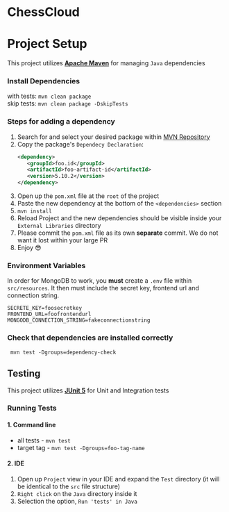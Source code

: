 # ChessCloud

# Project Setup

This project utilizes **[Apache Maven](https://maven.apache.org/)** for managing `Java` dependencies

### Install Dependencies

with tests: ``mvn clean package``\
skip tests: ``mvn clean package -DskipTests``

### Steps for adding a dependency

1. Search for and select your desired package within [MVN Repository](https://mvnrepository.com/)
2. Copy the package's `Dependecy Declaration`:
   ```xml
   <dependency>
      <groupId>foo.id</groupId>
      <artifactId>foo-artifact-id</artifactId>
      <version>5.10.2</version>
   </dependency>
   ```
3. Open up the `pom.xml` file at the `root` of the project
4. Paste the new dependency at the bottom of the `<dependencies>` section
5. ``mvn install``
6. Reload Project and the new dependencies should be visible inside your `External Libraries` directory
7. Please commit the `pom.xml` file as its own **separate** commit. We do not want it lost within your large PR
8. Enjoy :sunglasses:

### Environment Variables

In order for MongoDB to work, you **must** create a `.env` file within `src/resources`. It then must include the secret
key, frontend url and connection string.

```text
SECRETE_KEY=foosecretkey
FRONTEND_URL=foofrontendurl
MONGODB_CONNECTION_STRING=fakeconnectionstring
```

### Check that dependencies are installed correctly

`` mvn test -Dgroups=dependency-check``

## Testing

This project utilizes **[JUnit 5](https://junit.org/junit5/docs/current/user-guide/)** for Unit and Integration tests

### Running Tests

#### 1. Command line

- all tests - ``mvn test``
- target tag - ``mvn test -Dgroups=foo-tag-name``

#### 2. IDE

1. Open up `Project` view in your IDE and expand the `Test` directory (it will be identical to the `src` file structure)
2. `Right click` on the `Java` directory inside it
3. Selection the option, `Run 'tests' in Java`